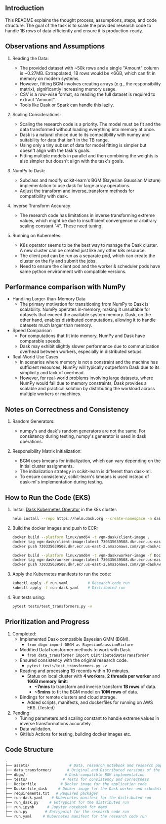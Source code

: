 ## Introduction
This README explains the thought process, assumptions, steps, and code structure. The goal of the task is to scale the provided research code to handle 1B rows of data efficiently and ensure it is production-ready.

## Observations and Assumptions
1. Reading the Data:
    - The provided dataset with ~50k rows and a single "Amount" column is ~0.27MB. Extrapolated, 1B rows would be <6GB, which can fit in memory on modern systems.
    - However, fitting BGM involves creating arrays (e.g., the responsibility matrix), significantly increasing memory usage.
    - CSV is a row-wise format, so reading the full dataset is required to extract "Amount".
    - Tools like Dask or Spark can handle this lazily.

2. Scaling Considerations:
    - Scaling the research code is a priority. The model must be fit and the data transformed without loading everything into memory at once.
    - Dask is a natural choice due to its compatibility with numpy and suitability for data that isn't in the TB range.
    - Using only a tiny subset of data for model fitting is simpler but doesn't align with the task's goals.
    - Fitting multiple models in parallel and then combining the weights is also simpler but doesn't align with the task's goals.

3. NumPy to Dask:
    - Subclass and modify scikit-learn's BGM (Bayesian Gaussian Mixture) implementation to use dask for large array operations.
    - Adjust the transform and inverse_transform methods for compatibility with dask.

4. Inverse Transform Accuracy:
    - The research code has limitations in inverse transforming extreme values, which might be due to insufficient convergence or arbitrary scaling constant "4". These need tuning.

5. Running on Kubernetes:
    - K8s operator seems to be the best way to manage the Dask cluster. A new cluster can be created just like any other k8s resource.
    - The client pod can be run as a separate pod, which can create the cluster on the fly and submit the jobs.
    - Need to ensure the client pod and the worker & scheduler pods have same python environment with compatible versions.
    

## Performance comparison with NumPy
- Handling Larger-than-Memory Data
    - The primary motivation for transitioning from NumPy to Dask is scalability. NumPy operates in-memory, making it unsuitable for datasets that exceed the available system memory. Dask, on the other hand, enables distributed computations, allowing it to handle datasets much larger than memory.
- Speed Comparison
    - For computations that fit into memory, NumPy and Dask have comparable speeds.
    - Dask may exhibit slightly slower performance due to communication overhead between workers, especially in distributed setups.
- Real-World Use Cases
    - In scenarios where memory is not a constraint and the machine has sufficient resources, NumPy will typically outperform Dask due to its simplicity and lack of overhead.
    - However, for real-world problems involving large datasets, where NumPy would fail due to memory constraints, Dask provides a scalable and practical solution by distributing the workload across multiple workers or machines.


## Notes on Correctness and Consistency
1. Random Generators:
    - numpy's and dask's random generators are not the same. For consistency during testing, numpy's generator is used in dask operations.

2. Responsibility Matrix Initialization:
    - BGM uses kmeans for initialization, which can vary depending on the initial cluster assignments.
    - The initialization strategy in scikit-learn is different than dask-ml.
    - To ensure consistency, scikit-learn's kmeans is used instead of dask-ml's implementation during testing.


## How to Run the Code (EKS)
1. Install [Dask Kubernetes Operator](https://kubernetes.dask.org/en/latest//) in the k8s cluster:
    ```bash
    helm install --repo https://helm.dask.org --create-namespace -n dask-operator --generate-name dask-kubernetes-operator
    ```

2. Build the docker images and push to ECR:
    ```bash
    docker build --platform linux/amd64 -t vgm-dask/client-image .
    docker tag vgm-dask/client-image:latest 730335639508.dkr.ecr.us-east-2.amazonaws.com/vgm-dask/client-image:latest
    docker push 730335639508.dkr.ecr.us-east-2.amazonaws.com/vgm-dask/client-image:latest

    docker build --platform linux/amd64 -t vgm-dask/worker-image -f Dockerfile_dask .
    docker tag vgm-dask/worker-image:latest 730335639508.dkr.ecr.us-east-2.amazonaws.com/vgm-dask/worker-image:latest
    docker push 730335639508.dkr.ecr.us-east-2.amazonaws.com/vgm-dask/worker-image:latest
    ```

3. Apply the Kubernetes manifests to run the code:
    ```bash
    kubectl apply -f run.yaml         # Research code run
    kubectl apply -f run-dask.yaml    # Distributed run
    ```

4. Run tests using:
    ```bash
    pytest tests/test_transformers.py -v
    ```


## Prioritization and Progress
1. Completed:
    - Implemented Dask-compatible Bayesian GMM (BGM).
        - `from dbgm import DBGM as BayesianGaussianMixture`
    - Modified DataTransformer methods to work with Dask.
        - `from data_transformer import DistributedDataTransformer`
    - Ensured consistency with the original research code.
        - `pytest tests/test_transformers.py -v`
    - Reading and processing 1B records within 10 minutes.
        - Status on local cluster with **4 workers**, **2 threads per worker** and **16GB memory limit**:
            - **~7mins** to transform and inverse transform **1B rows** of data.
            - **~5mins** to fit the BGM model on **10M rows** of data.
    - Bindings for remote clusters and cloud storage.
        - Added scripts, manifests, and dockerfiles for running on AWS EKS. (Tested)
2. Pending:
    - Tuning parameters and scaling constant to handle extreme values in inverse transformations accurately.
    - Data validation.
    - GitHub Actions for testing, building docker images etc.


## Code Structure
```bash
.
├── assets/                  # Data, research notebook and research paper
├── data_transformer/       # Original and Distributed versions of the DataTransformer class
├── dbgm/                  # Dask-compatible BGM implementation
├── tests/                # Tests for consistency and correctness
├── Dockerfile           # Docker image for the application code
├── Dockerfile_dask     # Docker image for the Dask worker and scheduler
├── requirements.txt   # Required packages
├── run-dask.yaml    # Kubernetes manifest for the distributed run
├── run_dask.py     # Entrypoint for the distributed run
├── run.ipynb      # Jupyter notebook for demo
├── run.py        # Entrypoint for the research code run
└── run.yaml     # Kubernetes manifest for the research code run
```
